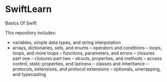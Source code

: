 # SwiftLearn

Basics Of Swift

This repository includes:

- variables, simple data types, and string interpolation
- arrays, dictionaries, sets, and enums
– operators and conditions
– loops, loops, and more loops
– functions, parameters, and errors
– closures part one
– closures part two
– structs, properties, and methods
– access control, static properties, and laziness
– classes and inheritance
– protocols, extensions, and protocol extensions
– optionals, unwrapping, and typecasting
